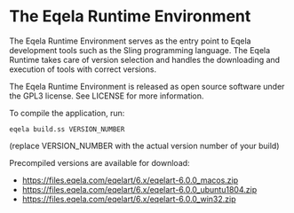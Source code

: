 The Eqela Runtime Environment
=============================

The Eqela Runtime Environment serves as the entry point to Eqela development tools such as the
Sling programming language. The Eqela Runtime takes care of version selection and handles the downloading
and execution of tools with correct versions.

The Eqela Runtime Environment is released as open source software under the GPL3 license. See LICENSE for
more information.

To compile the application, run:

```
eqela build.ss VERSION_NUMBER
```

(replace VERSION_NUMBER with the actual version number of your build)

Precompiled versions are available for download:

* <https://files.eqela.com/eqelart/6.x/eqelart-6.0.0_macos.zip>
* <https://files.eqela.com/eqelart/6.x/eqelart-6.0.0_ubuntu1804.zip>
* <https://files.eqela.com/eqelart/6.x/eqelart-6.0.0_win32.zip>
